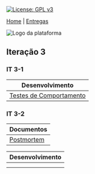[![License: GPL v3](https://img.shields.io/badge/License-GPLv3-blue.svg)](https://www.gnu.org/licenses/gpl-3.0)



[Home](https://github.com/aplneto/medmapper) | 
[Entregas](/docs/iterations.md)


![Logo da plataforma](
https://raw.githubusercontent.com/aplneto/projeto_ES/master/docs/idv/logotmp200x200.png
"Logo do Projeto")

## Iteração 3

### IT 3-1
| Desenvolvimento | 
|----------|
| [Testes de Comportamento](/back_app/features) |

### IT 3-2
|    Documentos | 
|----------| 
| [Postmortem](/docs/iteration3/postmortem.md)| 

| Desenvolvimento |
|-----------------|
| |
| |

